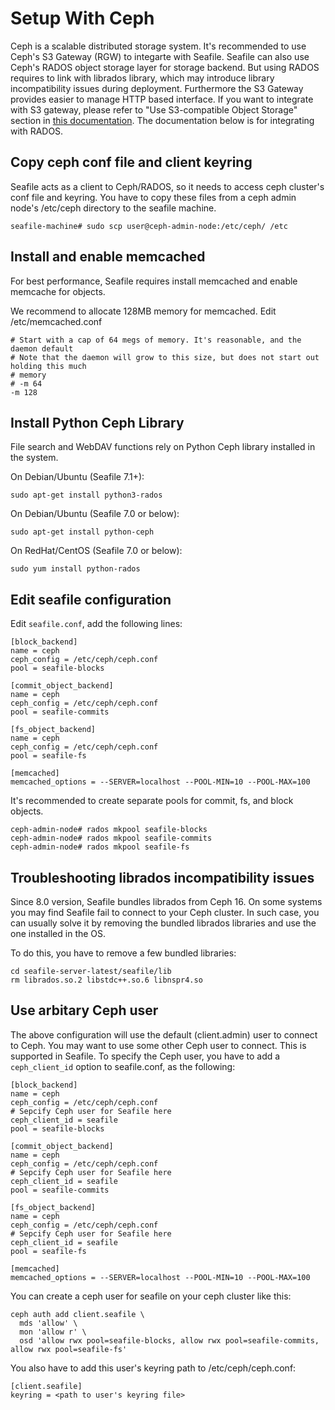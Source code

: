 # Setup With Ceph

Ceph is a scalable distributed storage system. It's recommended to use Ceph's S3 Gateway (RGW) to integarte with Seafile. Seafile can also use Ceph's RADOS object storage layer for storage backend. But using RADOS requires to link with librados library, which may introduce library incompatibility issues during deployment. Furthermore the S3 Gateway provides easier to manage HTTP based interface. If you want to integrate with S3 gateway, please refer to "Use S3-compatible Object Storage" section in [this documentation](./setup_with_amazon_s3.md). The documentation below is for integrating with RADOS.

## Copy ceph conf file and client keyring

Seafile acts as a client to Ceph/RADOS, so it needs to access ceph cluster's conf file and keyring. You have to copy these files from a ceph admin node's /etc/ceph directory to the seafile machine.

```
seafile-machine# sudo scp user@ceph-admin-node:/etc/ceph/ /etc

```

## Install and enable memcached

For best performance, Seafile requires install memcached and enable memcache for objects. 

We recommend to allocate 128MB memory for memcached. Edit /etc/memcached.conf

```
# Start with a cap of 64 megs of memory. It's reasonable, and the daemon default
# Note that the daemon will grow to this size, but does not start out holding this much
# memory
# -m 64
-m 128

```

## Install Python Ceph Library

File search and WebDAV functions rely on Python Ceph library installed in the system.

On Debian/Ubuntu (Seafile 7.1+):

```
sudo apt-get install python3-rados

```

On Debian/Ubuntu (Seafile 7.0 or below):

```
sudo apt-get install python-ceph

```

On RedHat/CentOS (Seafile 7.0 or below):

```
sudo yum install python-rados

```

## Edit seafile configuration

Edit `seafile.conf`, add the following lines:

```
[block_backend]
name = ceph
ceph_config = /etc/ceph/ceph.conf
pool = seafile-blocks

[commit_object_backend]
name = ceph
ceph_config = /etc/ceph/ceph.conf
pool = seafile-commits

[fs_object_backend]
name = ceph
ceph_config = /etc/ceph/ceph.conf
pool = seafile-fs

[memcached]
memcached_options = --SERVER=localhost --POOL-MIN=10 --POOL-MAX=100

```

It's recommended to create separate pools for commit, fs, and block objects.

```
ceph-admin-node# rados mkpool seafile-blocks
ceph-admin-node# rados mkpool seafile-commits
ceph-admin-node# rados mkpool seafile-fs

```

## Troubleshooting librados incompatibility issues

Since 8.0 version, Seafile bundles librados from Ceph 16. On some systems you may find Seafile fail to connect to your Ceph cluster. In such case, you can usually solve it by removing the bundled librados libraries and use the one installed in the OS.

To do this, you have to remove a few bundled libraries:

```
cd seafile-server-latest/seafile/lib
rm librados.so.2 libstdc++.so.6 libnspr4.so

```

## Use arbitary Ceph user

The above configuration will use the default (client.admin) user to connect to Ceph.
You may want to use some other Ceph user to connect. This is supported in Seafile.
To specify the Ceph user, you have to add a `ceph_client_id` option to seafile.conf, as the following:

```
[block_backend]
name = ceph
ceph_config = /etc/ceph/ceph.conf
# Sepcify Ceph user for Seafile here
ceph_client_id = seafile
pool = seafile-blocks

[commit_object_backend]
name = ceph
ceph_config = /etc/ceph/ceph.conf
# Sepcify Ceph user for Seafile here
ceph_client_id = seafile
pool = seafile-commits

[fs_object_backend]
name = ceph
ceph_config = /etc/ceph/ceph.conf
# Sepcify Ceph user for Seafile here
ceph_client_id = seafile
pool = seafile-fs

[memcached]
memcached_options = --SERVER=localhost --POOL-MIN=10 --POOL-MAX=100

```

You can create a ceph user for seafile on your ceph cluster like this:

```
ceph auth add client.seafile \
  mds 'allow' \
  mon 'allow r' \
  osd 'allow rwx pool=seafile-blocks, allow rwx pool=seafile-commits, allow rwx pool=seafile-fs'

```

You also have to add this user's keyring path to /etc/ceph/ceph.conf:

```
[client.seafile]
keyring = <path to user's keyring file>

```


